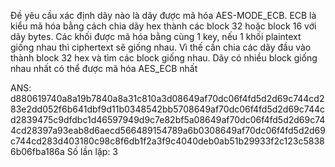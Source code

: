 Đề yêu cầu xác định dãy nào là dãy được mã hóa AES-MODE_ECB. 
ECB là kiểu mã hóa bằng cách chia dãy hex thành các block 32 hoặc block 16 với dãy bytes.
Các khối được mã hóa bằng cùng 1 key, nếu 1 khối plaintext giống nhau thì ciphertext sẽ giống nhau. Vì thế cần chia các dãy đầu vào thành block 32 hex và tìm các block giống nhau.
Dãy có nhiều block giống nhau nhất có thể được mã hóa AES_ECB nhất

ANS: 
d880619740a8a19b7840a8a31c810a3d08649af70dc06f4fd5d2d69c744cd283e2dd052f6b641dbf9d11b0348542bb5708649af70dc06f4fd5d2d69c744cd2839475c9dfdbc1d46597949d9c7e82bf5a08649af70dc06f4fd5d2d69c744cd28397a93eab8d6aecd566489154789a6b0308649af70dc06f4fd5d2d69c744cd283d403180c98c8f6db1f2a3f9c4040deb0ab51b29933f2c123c58386b06fba186a
Số lần lặp:
3